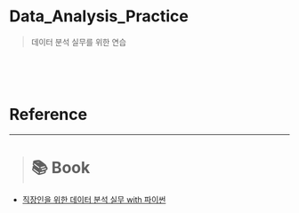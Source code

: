 # Data_Analysis_Practice
> 데이터 분석 실무를 위한 연습

<br>

<br>

<br>




# Reference

------

> # 📚 Book
* [직장인을 위한 데이터 분석 실무 with 파이썬](https://github.com/Play-with-data/datasalon)